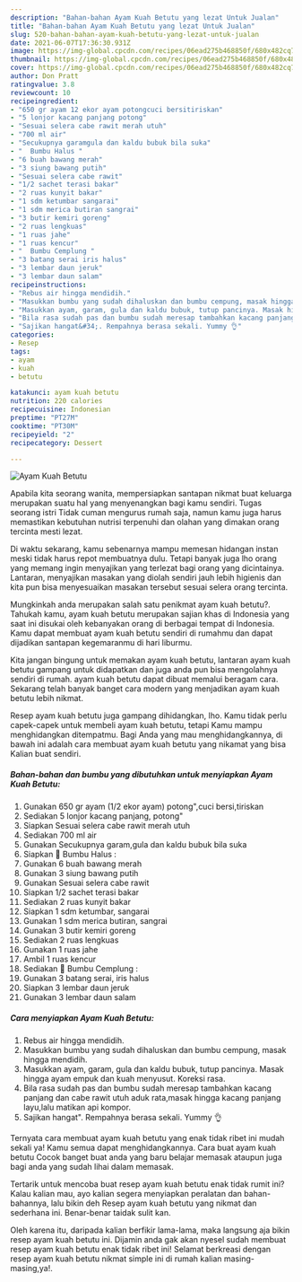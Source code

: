```yaml
---
description: "Bahan-bahan Ayam Kuah Betutu yang lezat Untuk Jualan"
title: "Bahan-bahan Ayam Kuah Betutu yang lezat Untuk Jualan"
slug: 520-bahan-bahan-ayam-kuah-betutu-yang-lezat-untuk-jualan
date: 2021-06-07T17:36:30.931Z
image: https://img-global.cpcdn.com/recipes/06ead275b468850f/680x482cq70/ayam-kuah-betutu-foto-resep-utama.jpg
thumbnail: https://img-global.cpcdn.com/recipes/06ead275b468850f/680x482cq70/ayam-kuah-betutu-foto-resep-utama.jpg
cover: https://img-global.cpcdn.com/recipes/06ead275b468850f/680x482cq70/ayam-kuah-betutu-foto-resep-utama.jpg
author: Don Pratt
ratingvalue: 3.8
reviewcount: 10
recipeingredient:
- "650 gr ayam 12 ekor ayam potongcuci bersitiriskan"
- "5 lonjor kacang panjang potong"
- "Sesuai selera cabe rawit merah utuh"
- "700 ml air"
- "Secukupnya garamgula dan kaldu bubuk bila suka"
- "  Bumbu Halus "
- "6 buah bawang merah"
- "3 siung bawang putih"
- "Sesuai selera cabe rawit"
- "1/2 sachet terasi bakar"
- "2 ruas kunyit bakar"
- "1 sdm ketumbar sangarai"
- "1 sdm merica butiran sangrai"
- "3 butir kemiri goreng"
- "2 ruas lengkuas"
- "1 ruas jahe"
- "1 ruas kencur"
- "  Bumbu Cemplung "
- "3 batang serai iris halus"
- "3 lembar daun jeruk"
- "3 lembar daun salam"
recipeinstructions:
- "Rebus air hingga mendidih."
- "Masukkan bumbu yang sudah dihaluskan dan bumbu cempung, masak hingga mendidih."
- "Masukkan ayam, garam, gula dan kaldu bubuk, tutup pancinya. Masak hingga ayam empuk dan kuah menyusut. Koreksi rasa."
- "Bila rasa sudah pas dan bumbu sudah meresap tambahkan kacang panjang dan cabe rawit utuh aduk rata,masak hingga kacang panjang layu,lalu matikan api kompor."
- "Sajikan hangat&#34;. Rempahnya berasa sekali. Yummy 👌"
categories:
- Resep
tags:
- ayam
- kuah
- betutu

katakunci: ayam kuah betutu 
nutrition: 220 calories
recipecuisine: Indonesian
preptime: "PT27M"
cooktime: "PT30M"
recipeyield: "2"
recipecategory: Dessert

---
```



![Ayam Kuah Betutu](https://img-global.cpcdn.com/recipes/06ead275b468850f/680x482cq70/ayam-kuah-betutu-foto-resep-utama.jpg)

Apabila kita seorang wanita, mempersiapkan santapan nikmat buat keluarga merupakan suatu hal yang menyenangkan bagi kamu sendiri. Tugas seorang istri Tidak cuman mengurus rumah saja, namun kamu juga harus memastikan kebutuhan nutrisi terpenuhi dan olahan yang dimakan orang tercinta mesti lezat.

Di waktu  sekarang, kamu sebenarnya mampu memesan hidangan instan meski tidak harus repot membuatnya dulu. Tetapi banyak juga lho orang yang memang ingin menyajikan yang terlezat bagi orang yang dicintainya. Lantaran, menyajikan masakan yang diolah sendiri jauh lebih higienis dan kita pun bisa menyesuaikan masakan tersebut sesuai selera orang tercinta. 



Mungkinkah anda merupakan salah satu penikmat ayam kuah betutu?. Tahukah kamu, ayam kuah betutu merupakan sajian khas di Indonesia yang saat ini disukai oleh kebanyakan orang di berbagai tempat di Indonesia. Kamu dapat membuat ayam kuah betutu sendiri di rumahmu dan dapat dijadikan santapan kegemaranmu di hari liburmu.

Kita jangan bingung untuk memakan ayam kuah betutu, lantaran ayam kuah betutu gampang untuk didapatkan dan juga anda pun bisa mengolahnya sendiri di rumah. ayam kuah betutu dapat dibuat memalui beragam cara. Sekarang telah banyak banget cara modern yang menjadikan ayam kuah betutu lebih nikmat.

Resep ayam kuah betutu juga gampang dihidangkan, lho. Kamu tidak perlu capek-capek untuk membeli ayam kuah betutu, tetapi Kamu mampu menghidangkan ditempatmu. Bagi Anda yang mau menghidangkannya, di bawah ini adalah cara membuat ayam kuah betutu yang nikamat yang bisa Kalian buat sendiri.

<!--inarticleads1-->

##### Bahan-bahan dan bumbu yang dibutuhkan untuk menyiapkan Ayam Kuah Betutu:

1. Gunakan 650 gr ayam (1/2 ekor ayam) potong&#34;,cuci bersi,tiriskan
1. Sediakan 5 lonjor kacang panjang, potong&#34;
1. Siapkan Sesuai selera cabe rawit merah utuh
1. Sediakan 700 ml air
1. Gunakan Secukupnya garam,gula dan kaldu bubuk bila suka
1. Siapkan  🧄 Bumbu Halus :
1. Gunakan 6 buah bawang merah
1. Gunakan 3 siung bawang putih
1. Gunakan Sesuai selera cabe rawit
1. Siapkan 1/2 sachet terasi bakar
1. Sediakan 2 ruas kunyit bakar
1. Siapkan 1 sdm ketumbar, sangarai
1. Gunakan 1 sdm merica butiran, sangrai
1. Gunakan 3 butir kemiri goreng
1. Sediakan 2 ruas lengkuas
1. Gunakan 1 ruas jahe
1. Ambil 1 ruas kencur
1. Sediakan  🍃 Bumbu Cemplung :
1. Gunakan 3 batang serai, iris halus
1. Siapkan 3 lembar daun jeruk
1. Gunakan 3 lembar daun salam




<!--inarticleads2-->

##### Cara menyiapkan Ayam Kuah Betutu:

1. Rebus air hingga mendidih.
1. Masukkan bumbu yang sudah dihaluskan dan bumbu cempung, masak hingga mendidih.
1. Masukkan ayam, garam, gula dan kaldu bubuk, tutup pancinya. Masak hingga ayam empuk dan kuah menyusut. Koreksi rasa.
1. Bila rasa sudah pas dan bumbu sudah meresap tambahkan kacang panjang dan cabe rawit utuh aduk rata,masak hingga kacang panjang layu,lalu matikan api kompor.
1. Sajikan hangat&#34;. Rempahnya berasa sekali. Yummy 👌




Ternyata cara membuat ayam kuah betutu yang enak tidak ribet ini mudah sekali ya! Kamu semua dapat menghidangkannya. Cara buat ayam kuah betutu Cocok banget buat anda yang baru belajar memasak ataupun juga bagi anda yang sudah lihai dalam memasak.

Tertarik untuk mencoba buat resep ayam kuah betutu enak tidak rumit ini? Kalau kalian mau, ayo kalian segera menyiapkan peralatan dan bahan-bahannya, lalu bikin deh Resep ayam kuah betutu yang nikmat dan sederhana ini. Benar-benar taidak sulit kan. 

Oleh karena itu, daripada kalian berfikir lama-lama, maka langsung aja bikin resep ayam kuah betutu ini. Dijamin anda gak akan nyesel sudah membuat resep ayam kuah betutu enak tidak ribet ini! Selamat berkreasi dengan resep ayam kuah betutu nikmat simple ini di rumah kalian masing-masing,ya!.

